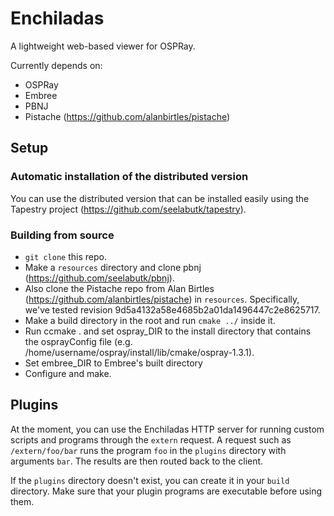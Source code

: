 # Enchiladas

A lightweight web-based viewer for OSPRay.

Currently depends on:

- OSPRay
- Embree
- PBNJ
- Pistache (https://github.com/alanbirtles/pistache)

## Setup

### Automatic installation of the distributed version

You can use the distributed version that can be installed easily using the Tapestry project (https://github.com/seelabutk/tapestry).

### Building from source

- `git clone` this repo.
- Make a `resources` directory and clone pbnj (https://github.com/seelabutk/pbnj).
- Also clone the Pistache repo from Alan Birtles (https://github.com/alanbirtles/pistache) in `resources`. Specifically, we've tested revision 9d5a4132a58e4685b2a01da1496447c2e8625717.
- Make a build directory in the root and run `cmake ../` inside it.
- Run ccmake . and set ospray_DIR to the install directory that contains the osprayConfig file (e.g. /home/username/ospray/install/lib/cmake/ospray-1.3.1). 
- Set embree_DIR to Embree's built directory
- Configure and make.

## Plugins

At the moment, you can use the Enchiladas HTTP server for running custom scripts and programs through the `extern` request. 
A request such as `/extern/foo/bar` runs the program `foo` in the `plugins` directory with arguments `bar`. The results are then routed back to the client. 

If the `plugins` directory doesn't exist, you can create it in your `build` directory. Make sure that your plugin programs are executable before using them. 
